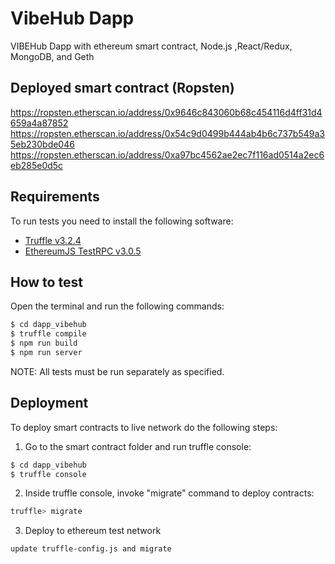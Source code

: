 # VibeHub Dapp
VIBEHub Dapp with ethereum smart contract, Node.js ,React/Redux, MongoDB, and Geth


## Deployed smart contract (Ropsten)

https://ropsten.etherscan.io/address/0x9646c843060b68c454116d4ff31d4659a4a87852
https://ropsten.etherscan.io/address/0x54c9d0499b444ab4b6c737b549a35eb230bde046
https://ropsten.etherscan.io/address/0xa97bc4562ae2ec7f116ad0514a2ec6eb285e0d5c


## Requirements

To run tests you need to install the following software:

- [Truffle v3.2.4](https://github.com/trufflesuite/truffle-core)
- [EthereumJS TestRPC v3.0.5](https://github.com/ethereumjs/testrpc)


## How to test

Open the terminal and run the following commands:

```sh
$ cd dapp_vibehub
$ truffle compile
$ npm run build
$ npm run server
```

NOTE: All tests must be run separately as specified.


## Deployment

To deploy smart contracts to live network do the following steps:
1. Go to the smart contract folder and run truffle console:
```sh
$ cd dapp_vibehub
$ truffle console
```
2. Inside truffle console, invoke "migrate" command to deploy contracts:
```sh
truffle> migrate
```
3. Deploy to ethereum test network
```sh
update truffle-config.js and migrate
```
